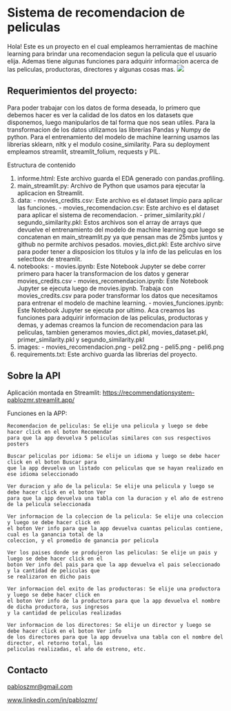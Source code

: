 # Sistema de recomendacion de peliculas
Hola! Este es un proyecto en el cual empleamos herramientas de machine learning para brindar una recomendacion segun la pelicula que el usuario elija. Ademas tiene algunas funciones para adquirir informacion acerca de las peliculas, productoras, directores y algunas cosas mas. 
<img src=https://github.com/pablozmr/movies_recommendation_system/blob/main/images/movies_recomendacion.png>

## Requerimientos del proyecto:
Para poder trabajar con los datos de forma deseada, lo primero que debemos hacer es ver la calidad de los datos en los datasets que disponemos, luego manipularlos de tal forma que nos sean utiles. Para la transformacion de los datos utilizamos las librerias Pandas y Numpy de python.
Para el entrenamiento del modelo de machine learning usamos las librerias sklearn, nltk y el modulo cosine_similarity.
Para su deployment empleamos streamlit, streamlit_folium, requests y PIL.

Estructura de contenido

1. informe.html: Este archivo guarda el EDA generado con pandas.profiling.
2. main_streamlit.py: Archivo de Python que usamos para ejecutar la aplicacion en Streamlit.
3. data:
        - movies_credits.csv: Este archivo es el dataset limpio para aplicar las funciones.
        - movies_recomendacion.csv: Este archivo es el dataset para aplicar el sistema de recomendacion.
        - primer_similarity.pkl / segundo_similarity.pkl: Estos archivos son el array de arrays que devuelve el entrenamiento del modelo de machine learning que luego se concatenan en main_streamlit.py ya que pensan mas de 25mbs juntos y github no permite archivos pesados.
movies_dict.pkl: Este archivo sirve para poder tener a disposicion los titulos y la info de las peliculas en los selectbox de streamlit.
5. notebooks:
        - movies.ipynb: Este Notebook Jupyter se debe correr primero para hacer la transformacion de los datos y generar movies_credits.csv
        - movies_recomendacion.ipynb: Este Notebook Jupyter se ejecuta luego de movies.ipynb. Trabaja con movies_credits.csv para poder transformar los datos que             necesitamos para entrenar el modelo de machine learning.
        - movies_funciones.ipynb: Este Notebook Jupyter se ejecuta por ultimo. Aca creamos las funciones para adquirir informacion de las peliculas, productoras y            demas, y ademas creamos la funcion de recomendacion para las peliculas, tambien generamos movies_dict.pkl, movies_dataset.pkl, primer_similarity.pkl y              segundo_similarity.pkl
6. images:
        - movies_recomendacion.png
        - peli2.png
        - peli5.png
        - peli6.png
7. requirements.txt: Este archivo guarda las librerias del proyecto.


## Sobre la API

Aplicación montada en Streamlit: https://recommendationsystem-pablozmr.streamlit.app/ 

Funciones en la APP:

    Recomendacion de peliculas: Se elije una pelicula y luego se debe hacer click en el boton Recomendar 
    para que la app devuelva 5 peliculas similares con sus respectivos posters

    Buscar peliculas por idioma: Se elije un idioma y luego se debe hacer click en el boton Buscar para 
    que la app devuelva un listado con peliculas que se hayan realizado en ese idioma seleccionado

    Ver duracion y año de la pelicula: Se elije una pelicula y luego se debe hacer click en el boton Ver 
    para que la app devuelva una tabla con la duracion y el año de estreno de la pelicula seleccionada

    Ver informacion de la coleccion de la pelicula: Se elije una coleccion y luego se debe hacer click en 
    el boton Ver info para que la app devuelva cuantas peliculas contiene, cual es la ganancia total de la 
    coleccion, y el promedio de ganancia por pelicula
    
    Ver los paises donde se produjeron las peliculas: Se elije un pais y luego se debe hacer click en el 
    boton Ver info del pais para que la app devuelva el pais seleccionado y la cantidad de peliculas que 
    se realizaron en dicho pais
    
    Ver informacion del exito de las productoras: Se elije una productora y luego se debe hacer click en 
    el boton Ver info de la productora para que la app devuelva el nombre de dicha productora, sus ingresos 
    y la cantidad de peliculas realizadas
    
    Ver informacion de los directores: Se elije un director y luego se debe hacer click en el boton Ver info 
    de los directores para que la app devuelva una tabla con el nombre del director, el retorno total, las 
    peliculas realizadas, el año de estreno, etc.


## Contacto

pabloszmr@gmail.com

www.linkedin.com/in/pablozmr/


